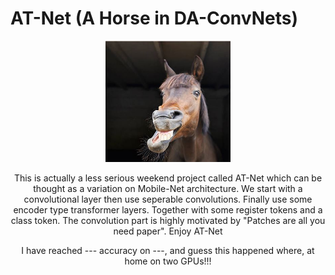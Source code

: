 # AT-Net (A Horse in DA-ConvNets)
<div align="center"> 
<img src="assets/at_net.jpg" alt="assets/at_net.jpg" title="at_net" width="200"/> 
</a>

This is actually a less serious weekend project called AT-Net which can be thought as a variation on Mobile-Net architecture. We start with a convolutional layer then use seperable convolutions. Finally use some encoder type transformer layers. Together with some register tokens and a class token. The convolution part is highly motivated by "Patches are all you need paper". 
Enjoy AT-Net



I have reached --- accuracy on ---, and guess this happened where, at home on two GPUs!!!


